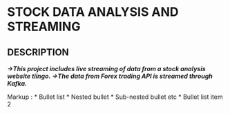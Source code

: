 # STOCK DATA ANALYSIS AND STREAMING

## DESCRIPTION
***->This project includes live streaming of data from a stock analysis website tiingo.
->The data from Forex trading API is streamed through Kafka.***

 Markup : * Bullet list
              * Nested bullet
                  * Sub-nested bullet etc
          * Bullet list item 2
